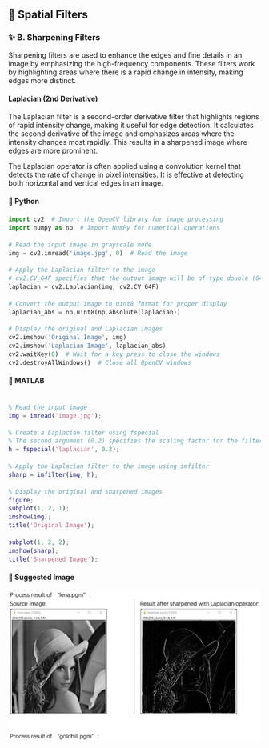 ## 🧱  Spatial Filters


### ✨ B. Sharpening Filters

Sharpening filters are used to enhance the edges and fine details in an image by emphasizing the high-frequency components. These filters work by highlighting areas where there is a rapid change in intensity, making edges more distinct.

#### Laplacian (2nd Derivative)

The Laplacian filter is a second-order derivative filter that highlights regions of rapid intensity change, making it useful for edge detection. It calculates the second derivative of the image and emphasizes areas where the intensity changes most rapidly. This results in a sharpened image where edges are more prominent.

The Laplacian operator is often applied using a convolution kernel that detects the rate of change in pixel intensities. It is effective at detecting both horizontal and vertical edges in an image.

#### 🐍 Python

```python
import cv2  # Import the OpenCV library for image processing
import numpy as np  # Import NumPy for numerical operations

# Read the input image in grayscale mode
img = cv2.imread('image.jpg', 0)  # Read the image

# Apply the Laplacian filter to the image
# cv2.CV_64F specifies that the output image will be of type double (64-bit float)
laplacian = cv2.Laplacian(img, cv2.CV_64F)

# Convert the output image to uint8 format for proper display
laplacian_abs = np.uint8(np.absolute(laplacian))

# Display the original and Laplacian images
cv2.imshow('Original Image', img)
cv2.imshow('Laplacian Image', laplacian_abs)
cv2.waitKey(0)  # Wait for a key press to close the windows
cv2.destroyAllWindows()  # Close all OpenCV windows
```

#### 🧠 MATLAB

```matlab

% Read the input image
img = imread('image.jpg');

% Create a Laplacian filter using fspecial
% The second argument (0.2) specifies the scaling factor for the filter
h = fspecial('laplacian', 0.2);

% Apply the Laplacian filter to the image using imfilter
sharp = imfilter(img, h);

% Display the original and sharpened images
figure;
subplot(1, 2, 1);
imshow(img);
title('Original Image');

subplot(1, 2, 2);
imshow(sharp);
title('Sharpened Image');

```

#### 📸 Suggested Image

 ![alt](photos/Laplacian11.png)
